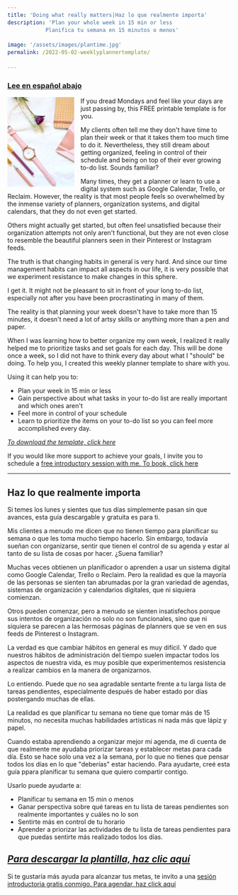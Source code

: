 ```yaml
---
title: 'Doing what really matters|Haz lo que realmente importa'
description: 'Plan your whole week in 15 min or less 
			Planifica tu semana en 15 minutos o menos'
			
image: '/assets/images/plantime.jpg'
permalink: /2022-05-02-weeklyplannertemplate/

---
```


### [Lee en español abajo](##Haz-lo-que-realmente-importa)

<img align="left" src='/assets/images/plantime.jpg' width='30%' style='margin-right:1em'> If you dread Mondays and feel like your days are just passing by, this FREE printable template is for you.

My clients often tell me they don't have time to plan their week or that it takes them too much time to do it. Nevertheless, they still dream about getting organized, feeling in control of their schedule and being on top of their ever growing to-do list. Sounds familiar?

Many times, they get a planner or learn to use a digital system such as Google Calendar, Trello, or Reclaim. However, the reality is that most people feels so overwhelmed by the inmense variety of planners, organization systems, and digital calendars, that they do not even get started. 

Others might actually get started, but often feel unsatisfied because their organization attempts not only aren't functional, but they are not even close to resemble the beautiful planners seen in their Pinterest or Instagram feeds. 

The truth is that changing habits in general is very hard. And since our time management habits can impact all aspects in our life, it is very possible that we experiment resistance to make changes in this sphere.

I get it. It might not be pleasant to sit in front of your long to-do list, especially not after you have been procrastinating in many of them. 

The reality is that planning your week doesn't have to take more than 15 minutes, it doesn't need a lot of artsy skills or anything more than a pen and paper.

When I was learning how to better organize my own week, I realized it really helped me to prioritize tasks and set goals for each day. This will be done once a week, so I did not have to think every day about what I "should" be doing. To help you, I created this weekly planner template to share with you.

Using it can help you to:
- Plan your week in 15 min or less
- Gain perspective about what tasks in your to-do list are really important and which ones aren't
- Feel more in control of your schedule
- Learn to prioritize the items on your to-do list so you can feel more accomplished every day. 

*[To download the template, click here]('src=assets/files/ENG_weeklyplanner.pdf')*

If you would like more support to achieve your goals, I invite you to schedule a [free introductory session with me. To book, click here](https://calendly.com/vmorah)

---

## Haz lo que realmente importa

Si temes los lunes y sientes que tus días simplemente pasan sin que avances, esta guía descargable y gratuita es para ti.

Mis clientes a menudo me dicen que no tienen tiempo para planificar su semana o que les toma mucho tiempo hacerlo. Sin embargo, todavía sueñan con organizarse, sentir que tienen el control de su agenda y estar al tanto de su lista de cosas por hacer. ¿Suena familiar?

Muchas veces obtienen un planificador o aprenden a usar un sistema digital como Google Calendar, Trello o Reclaim. Pero la realidad es que la mayoría de las personas se sienten tan abrumadas por la gran variedad de agendas, sistemas de organización y calendarios digitales, que ni siquiera comienzan.

Otros pueden comenzar, pero a menudo se sienten insatisfechos porque sus intentos de organización no solo no son funcionales, sino que ni siquiera se parecen a las hermosas páginas de planners que se ven en sus feeds de Pinterest o Instagram.

La verdad es que cambiar hábitos en general es muy difícil. Y dado que nuestros hábitos de administración del tiempo suelen impactar todos los aspectos de nuestra vida, es muy posible que experimentemos resistencia a realizar cambios en la manera de organizarnos.

Lo entiendo. Puede que no sea agradable sentarte frente a tu larga lista de tareas pendientes, especialmente después de haber estado por días postergando muchas de ellas.

La realidad es que planificar tu semana no tiene que tomar más de 15 minutos, no necesita muchas habilidades artísticas ni nada más que lápiz y papel.

Cuando estaba aprendiendo a organizar mejor mi agenda, me di cuenta de que realmente me ayudaba priorizar tareas y establecer metas para cada día. Esto se hace solo una vez a la semana, por lo que no tienes que pensar todos los días en lo que "deberías" estar haciendo. Para ayudarte, creé esta guía ppara planificar tu semana que quiero compartir contigo.

Usarlo puede ayudarte a:
- Planificar tu semana en 15 min o menos
- Ganar perspectiva sobre qué tareas en tu lista de tareas pendientes son realmente importantes y cuáles no lo son
- Sentirte más en control de tu horario
- Aprender a priorizar las actividades de tu lista de tareas pendientes para que puedas sentirte más realizado todos los días.

## *[Para descargar la plantilla, haz clic aquí]('http://vmorah.com/assets/files/ESP_weeklyplanner.pdf')*

Si te gustaría más ayuda para alcanzar tus metas, te invito a una [sesión introductoria gratis conmigo. Para agendar, haz click aquí](https://calendly.com/vmorah)